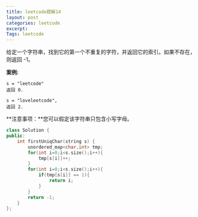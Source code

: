 ```yaml
---
title: leetcode题解14
layout: post
categories: leetcode
excerpt: 
Tags: leetcode
---
```


给定一个字符串，找到它的第一个不重复的字符，并返回它的索引。如果不存在，则返回 -1。

**案例:**

```
s = "leetcode"
返回 0.

s = "loveleetcode",
返回 2.
```

 

**注意事项：**您可以假定该字符串只包含小写字母。

```c++
class Solution {
public:
    int firstUniqChar(string s) {
        unordered_map<char,int> tmp;
        for(int i=0;i<s.size();i++){
            tmp[s[i]]++;
        }     
        for(int i=0;i<s.size();i++){
            if(tmp[s[i]] == 1){
                return i;
            }
        }
        return -1;
    }
};
```

